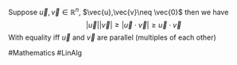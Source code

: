Suppose $\vec{u},\vec{v}\in\mathbb{R}^n$, $\vec{u},\vec{v}\neq \vec{0}$ then we have
$$
|\vec{u}||\vec{v}|\geq|\vec{u}\cdot \vec{v}|\geq \vec{u}\cdot \vec{v}
$$
With equality iff $\vec{u}$ and $\vec{v}$ are parallel (multiples of each other)

#Mathematics #LinAlg 